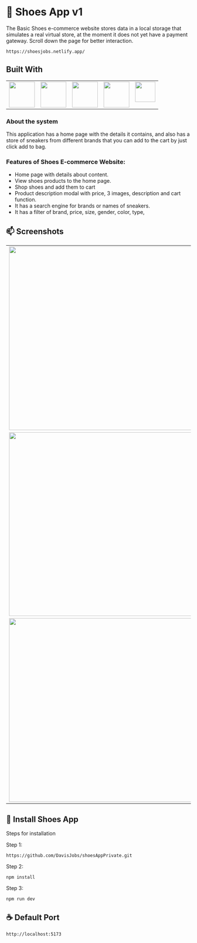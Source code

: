 # 🚀 Shoes App v1

The Basic Shoes e-commerce website stores data in a local storage that simulates a real virtual store, at the moment it does not yet have a payment gateway.
Scroll down the page for better interaction.

```
https://shoesjobs.netlify.app/
```

## Built With

<table>
  <tr>
    <td valign="top"><img src="https://upload.wikimedia.org/wikipedia/commons/thumb/f/f1/Vitejs-logo.svg/1200px-Vitejs-logo.svg.png" width="70" /></td>
    <td valign="top"><img src="https://upload.wikimedia.org/wikipedia/commons/thumb/6/61/HTML5_logo_and_wordmark.svg/2048px-HTML5_logo_and_wordmark.svg.png" width="70" /></td>
    <td valign="top"><img src="https://upload.wikimedia.org/wikipedia/commons/6/6a/JavaScript-logo.png" width="70" /></td>
    <td valign="top"><img src="https://upload.wikimedia.org/wikipedia/commons/thumb/9/96/Sass_Logo_Color.svg/2560px-Sass_Logo_Color.svg.png" width="70" /></td>
    <td valign="top"><img src="https://upload.wikimedia.org/wikipedia/commons/thumb/d/d5/CSS3_logo_and_wordmark.svg/1200px-CSS3_logo_and_wordmark.svg.png" width="55" /> </td>
  </tr>
</table>

### About the system

This application has a home page with the details it contains, and also has a store of sneakers from different brands that you can add to the cart by just click add to bag.

### Features of Shoes E-commerce Website:

- Home page with details about content.
- View shoes products to the home page.
- Shop shoes and add them to cart
- Product description modal with price, 3 images, description and cart function.
- It has a search engine for brands or names of sneakers.
- It has a filter of brand, price, size, gender, color, type,

## 📫 Screenshots

<table>
  <tr>
    <td valign="top"><img src="https://github.com/DavisJobs/shoesAppPrivate/blob/main/public/ssh1.png?raw=true" width="500px"></td>
    <td valign="top"><img src="https://github.com/DavisJobs/shoesAppPrivate/blob/main/public/ssh2.png?raw=true" width="500px"></td>
  </tr>
   <tr>
    <td valign="top"><img src="https://github.com/DavisJobs/shoesAppPrivate/blob/main/public/ssh3.png?raw=true" width="500px"></td>
    <td valign="top"><img src="https://github.com/DavisJobs/shoesAppPrivate/blob/main/public/ssh4.png?raw=true" width="500px"></td>
  </tr>
   <tr>
    <td valign="top"><img src="https://github.com/DavisJobs/shoesAppPrivate/blob/main/public/ssh5.png?raw=true" width="500px"></td>
    <td valign="top"><img src="https://github.com/DavisJobs/shoesAppPrivate/blob/main/public/ssh6.png?raw=true" width="500px"></td>
  </tr>
</table>

## 🚀 Install Shoes App

Steps for installation

Step 1:

```
https://github.com/DavisJobs/shoesAppPrivate.git
```

Step 2:

```
npm install
```

Step 3:

```
npm run dev
```

## ☕ Default Port

```
http://localhost:5173
```
